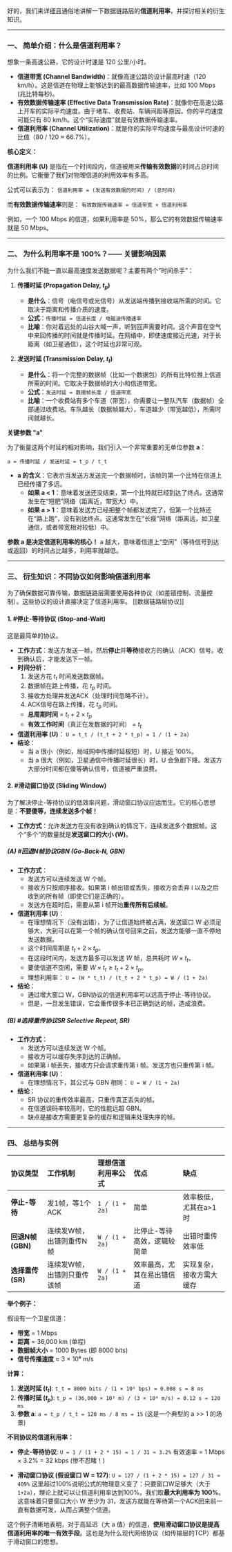 好的，我们来详细且通俗地讲解一下数据链路层的**信道利用率**，并探讨相关的衍生知识。

---

### 一、 简单介绍：什么是信道利用率？

想象一条高速公路，它的设计时速是 120 公里/小时。

*   **信道带宽 (Channel Bandwidth)**：就像高速公路的设计最高时速（120 km/h）。这是信道在物理上能够达到的最高数据传输速率，比如 100 Mbps (兆比特每秒)。
*   **有效数据传输速率 (Effective Data Transmission Rate)**：就像你在高速公路上开车的实际平均速度。由于堵车、收费站、车辆间距等原因，你的平均速度可能只有 80 km/h。这个“实际速度”就是有效数据传输速率。
*   **信道利用率 (Channel Utilization)**：就是你的实际平均速度与最高设计时速的比值（80 / 120 ≈ 66.7%）。

**核心定义：**

**信道利用率 (U)** 是指在一个时间段内，信道被用来**传输有效数据**的时间占总时间的比例。它衡量了我们对物理信道的利用效率有多高。

公式可以表示为：
`信道利用率 = (发送有效数据的时间) / (总时间)`

而**有效数据传输速率**则是：
`有效数据传输速率 = 信道带宽 × 信道利用率`

例如，一个 100 Mbps 的信道，如果利用率是 50%，那么它的有效数据传输速率就是 50 Mbps。

---

### 二、 为什么利用率不是 100%？—— 关键影响因素

为什么我们不能一直以最高速度发送数据呢？主要有两个“时间杀手”：

1.  **传播时延 (Propagation Delay, $t_p$)**
    *   **是什么**：信号（电信号或光信号）从发送端传播到接收端所需的时间。它取决于距离和传播介质的速度。
    *   **公式**：`传播时延 = 信道长度 / 电磁波传播速率`
    *   **比喻**：你对着远处的山谷大喊一声，听到回声需要时间。这个声音在空气中来回传播的时间就是传播时延。在网络中，即使速度接近光速，对于长距离（如卫星通信），这个时延也非常可观。

2.  **发送时延 (Transmission Delay, $t_t$)**
    *   **是什么**：将一个完整的数据帧（比如一个数据包）的所有比特位推上信道所需的时间。它取决于数据帧的大小和信道带宽。
    *   **公式**：`发送时延 = 数据帧长度 / 信道带宽`
    *   **比喻**：一个收费站有多个车道（带宽），你需要让一整队汽车（数据帧）全部通过收费站。车队越长（数据帧越大），车道越少（带宽越低），所需时间就越长。

**关键参数 "a"**

为了衡量这两个时延的相对影响，我们引入一个非常重要的无单位参数 **a**：

`a = 传播时延 / 发送时延 = t_p / t_t`

*   **a 的含义**：它表示当发送方发送完一个数据帧时，该帧的第一个比特在信道上已经传播了多远。
    *   **如果 a < 1**：意味着发送还没结束，第一个比特就已经到达了终点。这通常发生在“短肥”网络（距离近，带宽大）中。
    *   **如果 a > 1**：意味着发送方已经把整个帧都发送完了，但第一个比特还在“路上跑”，没有到达终点。这通常发生在“长瘦”网络（距离远，如卫星通信，或者带宽相对较低）中。

**参数 a 是决定信道利用率的核心！** a 越大，意味着信道上“空闲”（等待信号到达或返回）的时间占比越多，利用率就越低。

---

### 三、 衍生知识：不同协议如何影响信道利用率

为了确保数据可靠传输，数据链路层需要使用各种协议（如差错控制、流量控制）。这些协议的设计直接决定了信道利用率。
[[数据链路层协议]]
#### 1. #停止-等待协议 (Stop-and-Wait)

这是最简单的协议。

*   **工作方式**：发送方发送一帧，然后**停止**并**等待**接收方的确认（ACK）信号。收到确认后，才能发送下一帧。
*   **时间分析**：
    1.  发送方花 $t_t$ 时间发送数据帧。
    2.  数据帧在路上传播，花 $t_p$ 时间。
    3.  接收方处理并发送ACK（处理时间忽略不计）。
    4.  ACK信号在路上传播，花 $t_p$ 时间。
    *   **总周期时间** = $t_t + 2 \times t_p$
    *   **有效工作时间**（真正在发数据的时间） = $t_t$
*   **信道利用率 (U)**：
    `U = t_t / (t_t + 2 * t_p) = 1 / (1 + 2a)`
*   **结论**：
    *   当 a 很小（例如，局域网中传播时延极短）时，U 接近 100%。
    *   当 a 很大（例如，卫星通信中传播时延很长）时，U 会急剧下降。发送方大部分时间都在傻等确认信号，信道被严重浪费。

#### 2. #滑动窗口协议 (Sliding Window)

为了解决停止-等待协议的低效率问题，滑动窗口协议应运而生。它的核心思想是：**不要傻等，连续发送多个帧！**

*   **工作方式**：允许发送方在没有收到确认的情况下，连续发送多个数据帧。这个“多个”的数量就是**发送窗口的大小 (W)**。

##### (A) #回退N帧协议GBN (Go-Back-N, GBN)

*   **工作方式**：
    *   发送方可以连续发送 W 个帧。
    *   接收方只按顺序接收。如果第 i 帧出错或丢失，接收方会丢弃 i 以及之后收到的所有帧（即使它们是正确的）。
    *   发送方在超时后，需要从第 i 帧开始**重传所有后续帧**。
*   **信道利用率 (U)**：
    *   在理想情况下（没有出错），为了让信道始终被占满，发送窗口 W 必须足够大，大到可以在第一个帧的确认信号回来之前，发送方能够一直不停地发送数据。
    *   这个时间周期是 $t_t + 2 \times t_p$。
    *   在这段时间内，发送方最多可以发送 $W$ 帧，总共耗时 $W \times t_t$。
    *   要使信道不空闲，需要 $W \times t_t \ge t_t + 2 \times t_p$。
    *   理想利用率： `U = (W * t_t) / (t_t + 2 * t_p) = W / (1 + 2a)`
*   **结论**：
    *   通过增大窗口 W，GBN协议的信道利用率可以远高于停止-等待协议。
    *   但是，一旦发生错误，它会重传很多本已正确到达的帧，造成浪费。

##### (B) #选择重传协议SR Selective Repeat, SR)

*   **工作方式**：
    *   发送方可以连续发送 W 个帧。
    *   接收方可以缓存失序到达的正确帧。
    *   如果第 i 帧丢失，接收方只会请求重传第 i 帧。发送方也只重传第 i 帧。
*   **信道利用率 (U)**：
    *   在理想情况下，其公式与 GBN 相同： `U = W / (1 + 2a)`
*   **结论**：
    *   SR 协议的重传效率最高，只重传真正丢失的帧。
    *   在信道误码率较高时，它的性能远超 GBN。
    *   缺点是接收方需要更复杂的缓存和逻辑来处理失序的帧。

---

### 四、 总结与实例

| 协议类型          | 工作机制           | 理想信道利用率公式      | 优点             | 缺点           |
| :------------ | :------------- | :------------- | :------------- | :----------- |
| **停止-等待**     | 发1帧，等1个ACK     | `1 / (1 + 2a)` | 简单             | 效率极低，尤其在a>1时 |
| **回退N帧(GBN)** | 连续发W帧，出错则重传N帧  | `W / (1 + 2a)` | 比停止-等待高效，逻辑较简单 | 出错时重传效率低     |
| **选择重传(SR)**  | 连续发W帧，出错则只重传该帧 | `W / (1 + 2a)` | 效率最高，尤其在易出错信道  | 实现复杂，接收方需大缓存 |

**举个例子：**

假设有一个卫星信道：
*   **带宽** = 1 Mbps
*   **距离** = 36,000 km (单程)
*   **数据帧大小** = 1000 Bytes (即 8000 bits)
*   **信号传播速度** ≈ 3 × 10⁸ m/s

**计算：**
1.  **发送时延 ($t_t$)**:
    `t_t = 8000 bits / (1 × 10⁶ bps) = 0.008 s = 8 ms`
2.  **传播时延 ($t_p$)**:
    `t_p = (36,000 × 10³ m) / (3 × 10⁸ m/s) = 0.12 s = 120 ms`
3.  **参数 a**:
    `a = t_p / t_t = 120 ms / 8 ms = 15`
    (这是一个典型的 a >> 1 的场景)

**不同协议的信道利用率：**
*   **停止-等待协议**:
    `U = 1 / (1 + 2 * 15) = 1 / 31 ≈ 3.2%`
    有效速率 = 1 Mbps × 3.2% = 32 kbps (惨不忍睹！)

*   **滑动窗口协议 (假设窗口 W = 127)**:
    `U = 127 / (1 + 2 * 15) = 127 / 31 ≈ 409%`
    这里超过100%说明公式的物理意义变了：只要窗口W足够大（大于`1+2a`），理论上就可以让信道利用率达到100%。我们取**最大利用率为 100%**。这意味着只要窗口大小 W 至少为 31，发送方就能在等待第一个ACK回来前一直有数据可发，从而占满整个信道。

这个例子清晰地表明，对于高延迟（大 a 值）的信道，**使用滑动窗口协议是提高信道利用率的唯一有效手段**。这也是为什么现代网络协议（如传输层的TCP）都基于滑动窗口的思想。
